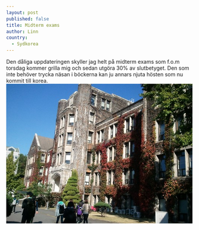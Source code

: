 ```yaml
---
layout: post
published: false
title: Midterm exams
author: Linn
country: 
  - Sydkorea
---
```


Den dåliga uppdateringen skyller jag helt på midterm exams som f.o.m torsdag kommer grilla mig och sedan utgöra 30% av slutbetyget. Den som inte behöver trycka näsan i böckerna kan ju annars njuta hösten som nu kommit till korea.![](/media/yonsei-host.jpg)

